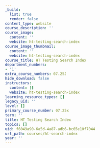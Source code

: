 ```yaml
---
_build:
  list: true
  render: false
content_type: website
course_description: ''
course_image:
  content: ''
  website: ht-testing-search-index
course_image_thumbnail:
  content: ''
  website: ht-testing-search-index
course_title: HT Testing Search Index
department_numbers:
- '1'
extra_course_numbers: 07.25J
hide_download: false
instructors:
  content: []
  website: ht-testing-search-index
learning_resource_types: []
legacy_uid: ''
level: []
primary_course_number: 07.25x
term: ''
title: HT Testing Search Index
topics: []
uid: f6049a90-6a5d-4a87-adb6-bc65e10f7044
url_path: courses/ht-search-index
year: ''
---
```

